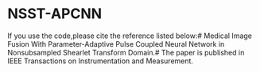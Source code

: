 # NSST-APCNN
If you use the code,please cite the reference listed below:#
Medical Image Fusion With Parameter-Adaptive Pulse Coupled Neural Network in Nonsubsampled Shearlet Transform Domain.#
The paper is published in IEEE Transactions on Instrumentation and Measurement.
